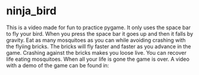 # ninja_bird
This is a video made for fun to practice pygame. It only uses the space bar to fly your bird. When you press the space bar it goes up and then it falls by gravity. Eat as many mosquitoes as you can while avoiding crashing with the flyiing bricks. The bricks will fly faster and faster as you advance in the game. Crashing against the bricks makes you loose live. You can recover life eating mosquitoes. When all your life is gone the game is over.
 A video with a demo of the game can be found in:
